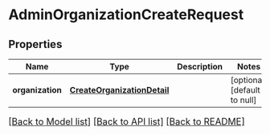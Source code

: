 # AdminOrganizationCreateRequest

## Properties
Name | Type | Description | Notes
------------ | ------------- | ------------- | -------------
**organization** | [**CreateOrganizationDetail**](CreateOrganizationDetail.md) |  | [optional] [default to null]

[[Back to Model list]](../README.md#documentation-for-models) [[Back to API list]](../README.md#documentation-for-api-endpoints) [[Back to README]](../README.md)

<style>
     p, ul, ol, li { font-size: 18px !important;}
</style>


